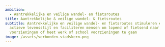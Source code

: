 ```yaml
---
ambition: 
  - Aantrekkelijke en veilige wandel- en fietsroutes
title: Aantrekkelijke & veilige wandel- & fietsroutes
subtitle: Aantrekkelijke en veilige wandel- en fietsroutes stimuleren een
  actieve levensstijl en faciliteren mensen om lopend of fietsend naar
  voorzieningen of heet werk of school voorzieningen te gaan
image: /assets/verbonden-stadskern.png
---
```

